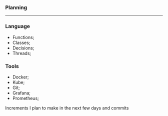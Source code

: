 ### Planning
___

### Language
* Functions;
* Classes;
* Decisions;
* Threads;

### Tools
* Docker;
* Kube;
* Git;
* Grafana;
* Prometheus;

Increments I plan to make in the next few days and commits
